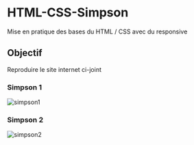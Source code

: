 # HTML-CSS-Simpson

Mise en pratique des bases du HTML / CSS avec du responsive

## Objectif

Reproduire le site internet ci-joint

### Simpson 1

![simpson1](https://user-images.githubusercontent.com/98872263/164550872-68ebb168-3f6a-4bc9-9f4c-b611a8ad04fb.jpg)

### Simpson 2

![simpson2](https://user-images.githubusercontent.com/98872263/164550906-e4219f6d-b1c6-4997-b893-ca864e1cf9cd.jpg)
